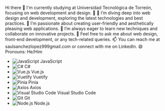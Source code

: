 Hi there 👋
I'm currently studying at Universidad Tecnológica de Torreón, focusing on web development and design. 🌱
🔭 I’m diving deep into web design and development, exploring the latest technologies and best practices.
🌟 I’m passionate about creating user-friendly and aesthetically pleasing web applications.
🤔 I’m always eager to learn new techniques and collaborate on innovative projects.
💬 Feel free to ask me about web design, front-end development, or any tech-related queries.
📫 You can reach me at saulsanchezlopez999gmail.com or connect with me on LinkedIn.
😄 Pronouns: He/Him

- ![JavaScript](https://github.com/github/octicons/raw/master/icons/javascript.svg) JavaScript
- ![C#](https://github.com/github/octicons/raw/master/icons/c-sharp.svg) C#
- ![Vue.js](https://github.com/github/octicons/raw/master/icons/vue.svg) Vue.js
- ![Vuetify](https://github.com/github/octicons/raw/master/icons/vuetify.svg) Vuetify
- ![Pinia](https://github.com/github/octicons/raw/master/icons/pinia.svg) Pinia
- ![Axios](https://github.com/github/octicons/raw/master/icons/axios.svg) Axios
- ![Visual Studio Code](https://github.com/github/octicons/raw/master/icons/visual-studio-code.svg) Visual Studio Code
- ![Git](https://github.com/github/octicons/raw/master/icons/git.svg) Git
- ![Node.js](https://github.com/github/octicons/raw/master/icons/nodejs.svg) Node.js

